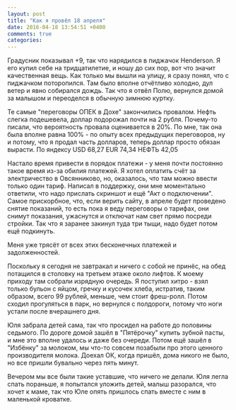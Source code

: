 ```yaml
---
layout: post
title: "Как я провёл 18 апреля"
date: 2016-04-18 13:54:51 +0400
comments: true
categories: 
---
```

Градусник показывал +9, так что нарядился в пиджачок Henderson. Я его купил себе на тридцатилетие, и ношу до сих пор, вот что значит качественная вещь. Как только мы вышли на улицу, я сразу понял, что с пиджачком поторопился. Там было вполне отчётливо холодно, дул ветер и явно собирался дождь. Так что я отвёл Полю, вернулся домой за малышом и переоделся в обычную зимнюю куртку.

Те самые "переговоры ОПЕК в Дохе" закончились провалом. Нефть слегка подешевела, доллар подорожал почти на 2 рубля. Почему-то писали, что вероятность провала оценивается в 20%. По мне, так она была вполне равна 100% - по опыту всех предыдущих переговоров, ну и потому, что я продал часть долларов, теперь доллар просто обязан вырасти. По яндексу USD 68,27 EUR 74,34 НЕФТЬ 42,05

Настало время привести в порядок платежи - у меня почти постоянно такое время из-за обилия платежей. Я хотел оплатить счёт за электричество в Овсянниково, но, оказалось, что там можно ввести только один тариф. Написал в поддержку, они мне моментально ответили, что надо прислать скриншот и ещё "Акт о подключении". Самое прискорбное, что, если верить сайту, в апреле будет проведено снятие показаний, то есть пока я веду переговоры о тарифах, они снимут показания, ужаснутся и отключат нам свет прямо посреди стройки. Так что я заранее закинул туда три тыщи, надо будет потом ещё подкинуть.

Меня уже трясёт от всех этих бесконечных платежей и задолженностей.

Поскольку я сегодня не завтракал и ничего с собой не принёс, на обед потащился в столовку на третьем этаже около лифтов. К моему приходу там собрали изрядную очередь. Я поступил хитро - взял только бульон с яйцом, гречку и кусочек хлеба, истратив, таким образом, всего 99 рублей, меньше, чем стоит фреш-ролл. Потом сходил прогуляться в парк, но вернулся с полдороги, потому что ноги устали после вчерашнего дня.

Юля забрала детей сама, так что просидел на работе до половины седьмого. По дороге домой зашёл в "Пятёрочку" купить зубной пасты, и мне это вполне удалось и даже без очереди. Потом ещё зашёл в "Избёнку" за молоком, мы что-то совсем позабыли про этого ценного производителя молока. Доехал ОК, когда пришёл, дома никого не было, но все пришли бувально через пять минут.

Вечером мы все были такие уставшие, что ничего не делали. Юля легла спать пораньше, я попытался уложить детей, малыш разорался, что хочет к маме, так что Юле опять пришлось спать вместе с ним в маленькой кроватке.